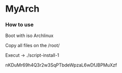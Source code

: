 # MyArch

### How to use

Boot with iso Archlinux

Copy all files on the /root/

Execut -> ./script-install-1

nKDuMr69h4Q3r2w3SqPTbdeWpzaL6wDfJBPMuXzf
